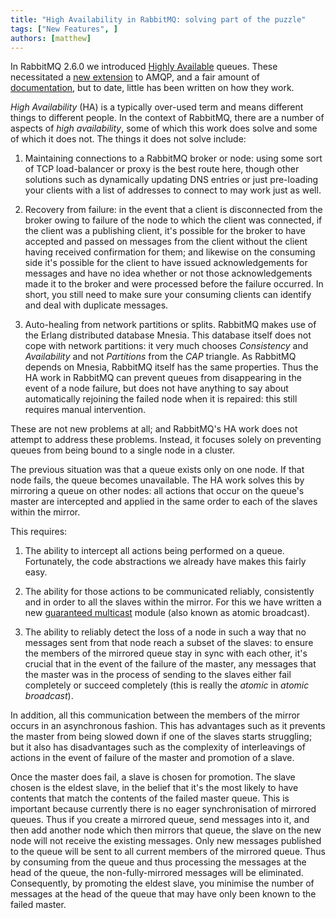 ```yaml
---
title: "High Availability in RabbitMQ: solving part of the puzzle"
tags: ["New Features", ]
authors: [matthew]
---
```


In
RabbitMQ 2.6.0
we introduced [Highly Available](/docs/ha)
queues. These necessitated a
[new extension](/docs/consumer-cancel)
to AMQP, and a fair amount of
[documentation](/docs/ha), but to date, little has
been written on how they work.

<!-- truncate -->

*High Availability* (HA) is a typically over-used term and means
different things to different people. In the context of RabbitMQ,
there are a number of aspects of *high availability*, some of which
this work does solve and some of which it does not. The things it does
not solve include:

1. Maintaining connections to a RabbitMQ broker or node: using some
sort of TCP load-balancer or proxy is the best route here, though other
solutions such as dynamically updating DNS entries or just pre-loading
your clients with a list of addresses to connect to may work just as
well.

1. Recovery from failure: in the event that a client is disconnected
from the broker owing to failure of the node to which the client was
connected, if the client was a publishing client, it's possible for
the broker to have accepted and passed on messages from the client
without the client having received confirmation for them; and likewise
on the consuming side it's possible for the client to have issued
acknowledgements for messages and have no idea whether or not those
acknowledgements made it to the broker and were processed before the
failure occurred. In short, you still need to make sure your consuming
clients can identify and deal with duplicate messages.

1. Auto-healing from network partitions or splits. RabbitMQ makes use
of the Erlang distributed database Mnesia. This database itself does
not cope with network partitions: it very much chooses *Consistency*
and *Availability* and not *Partitions* from the *CAP* triangle. As
RabbitMQ depends on Mnesia, RabbitMQ itself has the same
properties. Thus the HA work in RabbitMQ can prevent queues from
disappearing in the event of a node failure, but does not have
anything to say about automatically rejoining the failed node when it
is repaired: this still requires manual intervention.

These are not new problems at all; and RabbitMQ's HA work does not
attempt to address these problems. Instead, it focuses solely on
preventing queues from being bound to a single node in a cluster.


The previous situation was that a queue exists only on one node. If
that node fails, the queue becomes unavailable. The HA work solves
this by mirroring a queue on other nodes: all actions that occur on
the queue's master are intercepted and applied in the same order to
each of the slaves within the mirror.

This requires:

1. The ability to intercept all actions being performed on a
queue. Fortunately, the code abstractions we already have makes this
fairly easy.

1. The ability for those actions to be communicated reliably,
consistently and in order to all the slaves within the mirror. For
this we have written a new
[guaranteed multicast](http://hg.rabbitmq.com/rabbitmq-server/file/default/src/gm.erl)
module (also known as atomic broadcast).

1. The ability to reliably detect the loss of a node in such a way
that no messages sent from that node reach a subset of the slaves: to
ensure the members of the mirrored queue stay in sync with each other,
it's crucial that in the event of the failure of the master, any
messages that the master was in the process of sending to the slaves
either fail completely or succeed completely (this is really the
*atomic* in *atomic broadcast*).


In addition, all this communication between the members of the mirror
occurs in an asynchronous fashion. This has advantages such as it
prevents the master from being slowed down if one of the slaves starts
struggling; but it also has disadvantages such as the complexity of
interleavings of actions in the event of failure of the master and
promotion of a slave.

Once the master does fail, a slave is chosen for promotion. The slave
chosen is the eldest slave, in the belief that it's the most likely to
have contents that match the contents of the failed master queue. This
is important because currently there is no eager synchronisation of
mirrored queues. Thus if you create a mirrored queue, send messages
into it, and then add another node which then mirrors that queue, the
slave on the new node will not receive the existing messages. Only new
messages published to the queue will be sent to all current members of
the mirrored queue. Thus by consuming from the queue and thus
processing the messages at the head of the queue, the
non-fully-mirrored messages will be eliminated. Consequently, by
promoting the eldest slave, you minimise the number of messages at the
head of the queue that may have only been known to the failed master.
